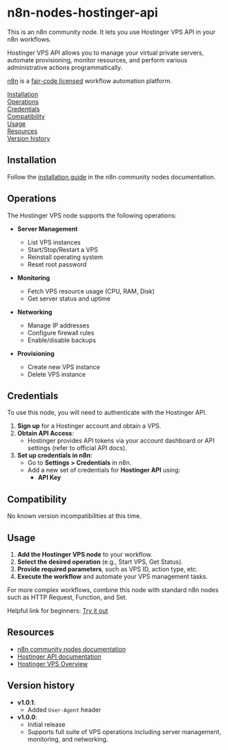 # n8n-nodes-hostinger-api

This is an n8n community node. It lets you use Hostinger VPS API in your n8n workflows.

Hostinger VPS API allows you to manage your virtual private servers, automate provisioning, monitor resources, and perform various administrative actions programmatically.

[n8n](https://n8n.io/) is a [fair-code licensed](https://docs.n8n.io/reference/license/) workflow automation platform.

[Installation](#installation)  
[Operations](#operations)  
[Credentials](#credentials)  
[Compatibility](#compatibility)  
[Usage](#usage)  
[Resources](#resources)  
[Version history](#version-history)

## Installation

Follow the [installation guide](https://docs.n8n.io/integrations/community-nodes/installation/) in the n8n community nodes documentation.

## Operations

The Hostinger VPS node supports the following operations:

- **Server Management**
	- List VPS instances
	- Start/Stop/Restart a VPS
	- Reinstall operating system
	- Reset root password

- **Monitoring**
	- Fetch VPS resource usage (CPU, RAM, Disk)
	- Get server status and uptime

- **Networking**
	- Manage IP addresses
	- Configure firewall rules
	- Enable/disable backups

- **Provisioning**
	- Create new VPS instance
	- Delete VPS instance

## Credentials

To use this node, you will need to authenticate with the Hostinger API.

1. **Sign up** for a Hostinger account and obtain a VPS.
2. **Obtain API Access**:
	- Hostinger provides API tokens via your account dashboard or API settings (refer to official API docs).
3. **Set up credentials in n8n**:
	- Go to **Settings > Credentials** in n8n.
	- Add a new set of credentials for **Hostinger API** using:
		- **API Key**

## Compatibility

No known version incompatibilities at this time.

## Usage

1. **Add the Hostinger VPS node** to your workflow.
2. **Select the desired operation** (e.g., Start VPS, Get Status).
3. **Provide required parameters**, such as VPS ID, action type, etc.
4. **Execute the workflow** and automate your VPS management tasks.

For more complex workflows, combine this node with standard n8n nodes such as HTTP Request, Function, and Set.

Helpful link for beginners: [Try it out](https://docs.n8n.io/try-it-out/)

## Resources

* [n8n community nodes documentation](https://docs.n8n.io/integrations/community-nodes/)
* [Hostinger API documentation](https://developers.hostinger.com/)
* [Hostinger VPS Overview](https://www.hostinger.com/vps-hosting)

## Version history

- **v1.0.1**:
	- Added `User-Agent` header
- **v1.0.0**:
	- Initial release
	- Supports full suite of VPS operations including server management, monitoring, and networking.
